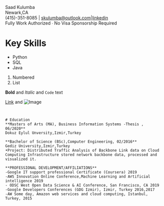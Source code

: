Saad Kulumba<br/>
Newark,CA<br/> 
(415)-351-8085 | skulumba@outlook.com|[linkedin](https://www.linkedin.com/in/kulzsadz/) <br/>
Fully Work Authorized ∙ No Visa Sponsorship Required<br/>

# Key Skills
- Python
- SQL
- Java


1. Numbered
2. List

**Bold** and _Italic_ and `Code` text

[Link](url) and ![Image](src)
```


# Education
**Masters of Arts (MA), Business Information Systems -Thesis , 06/2020** 
Dokuz Eylul Unversity,Izmir,Turkey 
 
**Bachelor of Science (BSc),Computer Engineering, 02/2016**
Gediz University,Izmir,Turkey  
•Project: Distributed Traffic Analysis of Backbone Link data on Cloud Computing Infrastructure stored network backbone data, processed and visualized it. 

**PROFESSIONAL DEVELOPMENT/AFFILIATIONS** 
-Google IT support professional Certificate (Coursera) 2019 
-AWS Innovation Online Conference,Machine Learning and Artificial intelligence 2019 
- ODSC West Open Data Science & AI Conference, San Francisco, CA 2019 
-Google Developers Conferences (GDG Izmir), Izmir, Turkey 2016,2017 
-AW Some day, Amazon web services and cloud computing, Istanbul, Turkey, 2015 
